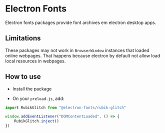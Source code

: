 # Electron Fonts

Electron fonts packages provide font archives em electron desktop apps.

## Limitations

These packages may not work in `BrowserWindow` instances that loaded online webpages. That happens because electron by default not allow load local resources in webpages.

## How to use

* Install the package

* On your `preload.js`, add:

```ts
import RubikGlitch from "@electron-fonts/rubik-glitch"

window.addEventListener("DOMContentLoaded", () => {
    RubikGlitch.inject()
})
```